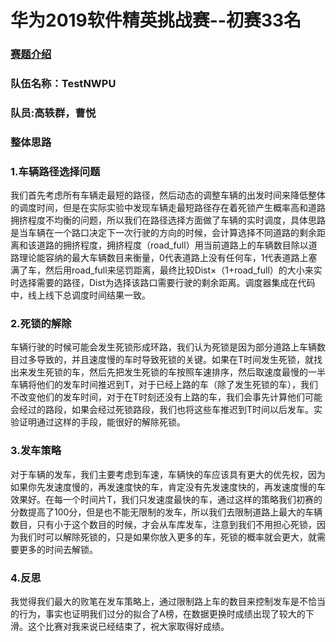 # 华为2019软件精英挑战赛--初赛33名
### <a href = "https://codecraft.huawei.com/Generaldetail">赛题介绍</a>
### 队伍名称：TestNWPU
### 队员:高轶群，曹悦
### 整体思路
### 1.车辆路径选择问题
  我们首先考虑所有车辆走最短的路径，然后动态的调整车辆的出发时间来降低整体的调度时间，但是在实际实验中发现车辆走最短路径存在着死锁产生概率高和道路拥挤程度不均衡的问题，所以我们在路径选择方面做了车辆的实时调度，具体思路是当车辆在一个路口决定下一次行驶的方向的时候，会计算选择不同道路的剩余距离和该道路的拥挤程度，拥挤程度（road_full）用当前道路上的车辆数目除以道路理论能容纳的最大车辆数目来衡量，0代表道路上没有任何车，1代表道路上塞满了车，然后用road_full来惩罚距离，最终比较Dist×（1+road_full）的大小来实时选择需要的路径，Dist为选择该路口需要行驶的剩余距离。调度器集成在代码中，线上线下总调度时间结果一致。  
### 2.死锁的解除
  车辆行驶的时候可能会发生死锁形成环路，我们认为死锁是因为部分道路上车辆数目过多导致的，并且速度慢的车时导致死锁的关键。如果在T时间发生死锁，就找出来发生死锁的车，然后先把发生死锁的车按照车速排序，然后取速度最慢的一半车辆将他们的发车时间推迟到T，对于已经上路的车（除了发生死锁的车），我们不改变他们的发车时间，对于在T时刻还没有上路的车，我们会事先计算他们可能会经过的路段，如果会经过死锁路段，我们也将这些车推迟到T时间以后发车。实验证明通过这样的手段，能很好的解除死锁。  
### 3.发车策略
  对于车辆的发车，我们主要考虑到车速，车辆快的车应该具有更大的优先权，因为如果你先发速度慢的，再发速度快的车，肯定没有先发速度快的，再发速度慢的车效果好。在每一个时间片T，我们只发速度最快的车，通过这样的策略我们初赛的分数提高了100分，但是也不能无限制的发车，所以我们去限制道路上最大的车辆数目，只有小于这个数目的时候，才会从车库发车，注意到我们不用担心死锁，因为我们时可以解除死锁的，只是如果你放入更多的车，死锁的概率就会更大，就需要更多的时间去解锁。  
### 4.反思
  我觉得我们最大的败笔在发车策略上，通过限制路上车的数目来控制发车是不恰当的行为，事实也证明我们过分的拟合了A榜，在数据更换时成绩出现了较大的下滑。这个比赛对我来说已经结束了，祝大家取得好成绩。  
